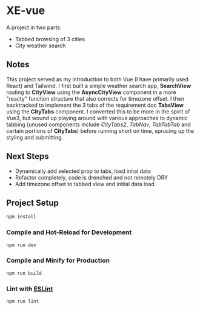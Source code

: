 # XE-vue

A project in two parts:
- Tabbed browsing of 3 cities
- City weather search

## Notes
This project served as my introduction to both Vue (I have primarily used React) and Tailwind. I first built a simple weather search app, __SearchView__ routing to __CityView__ using the __AsyncCityView__ component in a more "reacty" function structure that also corrects for timezone offset. I then backtracked to implement the 3 tabs of the requirement doc __TabsView__ using the __CityTabs__ component. I converted this to be more in the spirit of Vue3, but wound up playing around with various approaches to dynamic tabbing (unused components include _CityTabs2_, _TabNav_, _TabTabTab_ and certain portions of __CityTabs__) before running short on time, sprucing up the styling and submitting.

## Next Steps
- Dynamically add selected prop to tabs, load inital data
- Refactor completely, code is drenched and not remotely DRY
- Add timezone offset to tabbed view and initial data load

## Project Setup

```sh
npm install
```

### Compile and Hot-Reload for Development

```sh
npm run dev
```

### Compile and Minify for Production

```sh
npm run build
```

### Lint with [ESLint](https://eslint.org/)

```sh
npm run lint
```
